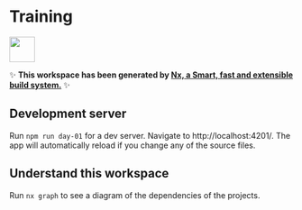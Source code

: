 # Training

<a alt="Nx logo" href="https://nx.dev" target="_blank" rel="noreferrer"><img src="https://raw.githubusercontent.com/nrwl/nx/master/images/nx-logo.png" width="45"></a>

✨ **This workspace has been generated by [Nx, a Smart, fast and extensible build system.](https://nx.dev)** ✨

## Development server

Run `npm run day-01` for a dev server. Navigate to http://localhost:4201/. The app will automatically reload if you change any of the source files.

## Understand this workspace

Run `nx graph` to see a diagram of the dependencies of the projects.
